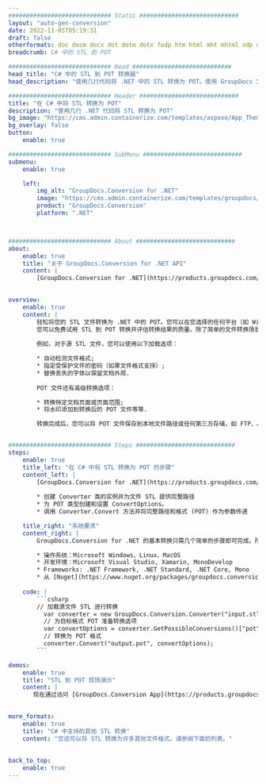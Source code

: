 ```yaml
---
############################# Static ############################
layout: "auto-gen-conversion"
date: 2022-11-05T05:19:31
draft: false
otherformats: doc docm docx dot dotm dotx fodp htm html mht mhtml odp odt otp pot potm potx pps ppsm ppsx ppt pptm pptx rtf
breadcrumb: C# 中的 STL 到 POT

############################# Head ############################
head_title: "C# 中的 STL 到 POT 转换器"
head_description: "使用几行代码将 .NET 中的 STL 转换为 POT。使用 GroupDocs 文档转换 API 转换 160 多种文件格式。"

############################# Header ############################
title: "在 C# 中将 STL 转换为 POT"
description: "使用几行 .NET 代码将 STL 转换为 POT"
bg_image: "https://cms.admin.containerize.com/templates/aspose/App_Themes/V3/images/bg/header1.png"
bg_overlay: false
button:
    enable: true

############################# SubMenu ############################
submenu:
    enable: true

    left:
        img_alt: "GroupDocs.Conversion for .NET"
        image: "https://cms.admin.containerize.com/templates/groupdocs/images/product-logos/90x90-noborder/groupdocs-conversion-net.png"
        product: "GroupDocs.Conversion"
        platform: ".NET"



############################# About ############################
about:
    enable: true
    title: "关于 GroupDocs.Conversion for .NET API"
    content: |
        [GroupDocs.Conversion for .NET](https://products.groupdocs.com/conversion/net/)可用于转换Microsoft Word、Excel、PowerPoint、PDF、Visio等格式。 GroupDocs.Conversion 是一个独立的 API，适用于需要高性能的后端和内部系统。它不依赖于任何软件，例如 Microsoft 或 Open Office。
    

overview:
    enable: true
    content: |
        轻松将您的 STL 文件转换为 .NET 中的 POT。您可以在您选择的任何平台（如 Windows、Linux、macOS）中仅使用几行 C# 代码行。
        您可以免费试用 STL 到 POT 转换并评估转换结果的质量。除了简单的文件转换场景，您还可以尝试更高级的选项来加载源 STL 文件和保存输出 POT 结果。 
        
        例如，对于源 STL 文件，您可以使用以下加载选项：

        * 自动检测文件格式;
        * 指定受保护文件的密码（如果文件格式支持）;
        * 替换丢失的字体以保留文档外观.
        
        POT 文件还有高级转换选项：

        * 转换特定文档页面或页面范围;
        * 将水印添加到转换后的 POT 文件等等.

        转换完成后，您可以将 POT 文件保存到本地文件路径或任何第三方存储，如 FTP、Amazon S3、Google Drive、Dropbox 等。请注意 - 将 STL 转换为 POT 无需安装任何额外的软件 - 如 MS Office、Open Office、Adobe Acrobat Reader 等。


############################# Steps ############################
steps:
    enable: true
    title_left: "在 C# 中将 STL 转换为 POT 的步骤"
    content_left: |
        [GroupDocs.Conversion for .NET](https://products.groupdocs.com/conversion/net/) 使开发人员只需几行代码即可轻松地将 STL 文件转换为 POT。
        
        * 创建 Converter 类的实例并为文件 STL 提供完整路径
        * 为 POT 类型创建和设置 ConvertOptions。
        * 调用 Converter.Convert 方法并将完整路径和格式 (POT) 作为参数传递

    title_right: "系统要求"
    content_right: |
        GroupDocs.Conversion for .NET 的基本转换只需几个简单的步骤即可完成。所有主要平台和操作系统都支持我们的 API。在执行以下代码之前，请确保您的系统上安装了以下先决条件。

        * 操作系统：Microsoft Windows、Linux、MacOS
        * 开发环境：Microsoft Visual Studio, Xamarin, MonoDevelop
        * Frameworks: .NET Framework, .NET Standard, .NET Core, Mono
        * 从 [Nuget](https://www.nuget.org/packages/groupdocs.conversion) 获取最新的 GroupDocs.Conversion for .NET
         
    code: |
        ```csharp    
        // 加载源文件 STL 进行转换
          var converter = new GroupDocs.Conversion.Converter("input.stl");
          // 为目标格式 POT 准备转换选项
          var convertOptions = converter.GetPossibleConversions()["pot"].ConvertOptions;
          // 转换为 POT 格式
          converter.Convert("output.pot", convertOptions);
        ```

demos:
    enable: true
    title: "STL 到 POT 现场演示"
    content: |
       现在通过访问 [GroupDocs.Conversion App](https://products.groupdocs.app/conversion/family) 网站将 STL 转换为 POT。在线演示具有以下优点
          

more_formats:
    enable: true
    title: "C# 中支持的其他 STL 转换"
    content: "您还可以将 STL 转换为许多其他文件格式。请参阅下面的列表。"
       
       
back_to_top:
    enable: true
---
```

